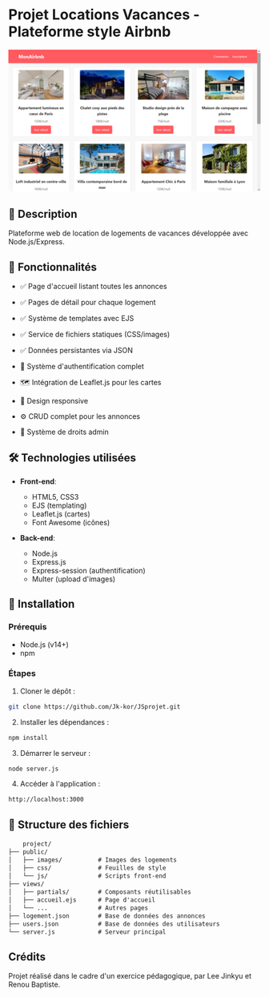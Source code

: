 # Projet Locations Vacances - Plateforme style Airbnb

![alt text](image.png)

## 📝 Description
Plateforme web de location de logements de vacances développée avec Node.js/Express. 

## 🌟 Fonctionnalités 

 -   ✅ Page d'accueil listant toutes les annonces

 -   ✅ Pages de détail pour chaque logement

 -   ✅ Système de templates avec EJS

 -   ✅ Service de fichiers statiques (CSS/images)

 -   ✅ Données persistantes via JSON

 -   🎉 Système d'authentification complet

 -   🗺 Intégration de Leaflet.js pour les cartes

 -   📱 Design responsive

 -  ⚙️ CRUD complet pour les annonces

 -  👑 Système de droits admin


## 🛠 Technologies utilisées
- **Front-end**:
  - HTML5, CSS3
  - EJS (templating)
  - Leaflet.js (cartes)
  - Font Awesome (icônes)

- **Back-end**:
  - Node.js
  - Express.js
  - Express-session (authentification)
  - Multer (upload d'images)

## 🚀 Installation

### Prérequis
- Node.js (v14+)
- npm

### Étapes
1. Cloner le dépôt :
```bash
git clone https://github.com/Jk-kor/JSprojet.git
```

2. Installer les dépendances :
```bash
npm install
```

3. Démarrer le serveur :
```bash
node server.js
```

4. Accéder à l'application :
```bash
http://localhost:3000
```


 ## 📂 Structure des fichiers

```
    project/
├── public/
│   ├── images/          # Images des logements
│   ├── css/             # Feuilles de style
│   └── js/              # Scripts front-end
├── views/
│   ├── partials/        # Composants réutilisables
│   ├── accueil.ejs      # Page d'accueil
│   └── ...              # Autres pages
├── logement.json        # Base de données des annonces
├── users.json           # Base de données des utilisateurs
└── server.js            # Serveur principal
```

## Crédits

Projet réalisé dans le cadre d'un exercice pédagogique, par Lee Jinkyu et Renou Baptiste.